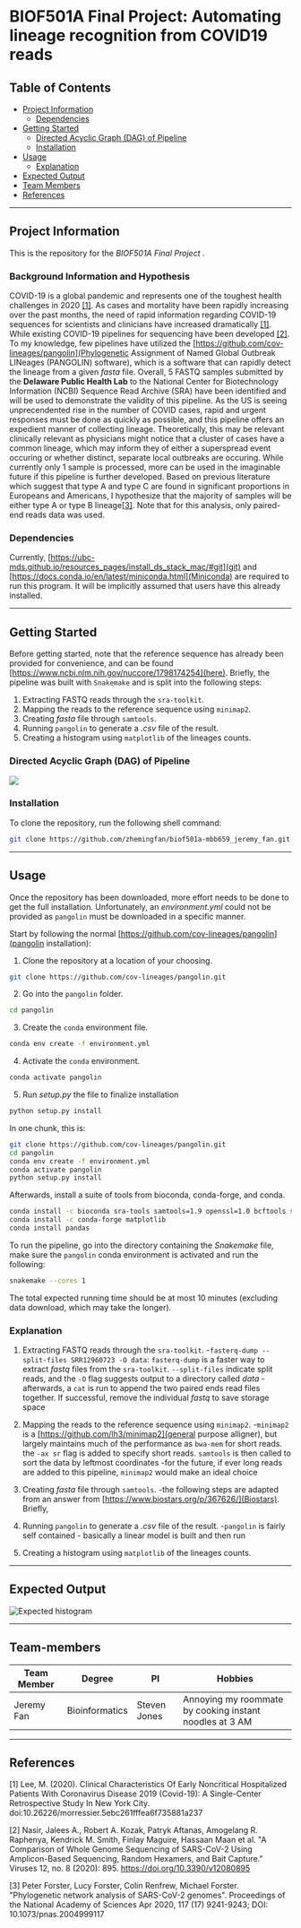 <!-- README TITLE -->
# BIOF501A Final Project: Automating lineage recognition from COVID19 reads 

<!-- TABLE OF CONTENTS -->
## Table of Contents

* [Project Information](#project-information)
  + [Dependencies](#dependencies)
* [Getting Started](#getting-started)
  + [Directed Acyclic Graph (DAG) of Pipeline](#dag)
  + [Installation](#installation)
* [Usage](#usage)
  + [Explanation](#explanation)
* [Expected Output](#expected-output)
* [Team Members](#Team-members)
* [References](#References)

***
<!-- PROJECT INFORMATION -->
## Project Information

This is the repository for the *BIOF501A Final Project* . 

### Background Information and Hypothesis

COVID-19 is a global pandemic and represents one of the toughest health challenges in 2020 [[1]](#1). As cases and mortality have been rapidly increasing over the past months, the need of rapid information regarding COVID-19 sequences for scientists and clinicians have increased dramatically [[1]](#1). While existing COVID-19 pipelines for sequencing have been developed [[2]](#2). To my knowledge, few pipelines have utilized the [https://github.com/cov-lineages/pangolin](Phylogenetic Assignment of Named Global Outbreak LINeages (PANGOLIN) software), which is a software that can rapidly detect the lineage from a given _fasta_ file. Overall, 5 FASTQ samples submitted by the **Delaware Public Health Lab** to the National Center for Biotechnology Information (NCBI) Sequence Read Archive (SRA) have been identified and will be used to demonstrate the validity of this pipeline. As the US is seeing unprecendented rise in the number of COVID cases, rapid and urgent responses must be done as quickly as possible, and this pipeline offers an expedient manner of collecting lineage. Theoretically, this may be relevant clinically relevant as physicians might notice that a cluster of cases have a common lineage, which may inform they of either a superspread event occuring or whether distinct, separate local outbreaks are occuring. While currently only 1 sample is processed, more can be used in the imaginable future if this pipeline is further developed. Based on previous literature which suggest that type A and type C are found in significant proportions in Europeans and Americans, I hypothesize that the majority of samples will be either type A or type B lineage[[3]](#3). Note that for this analysis, only paired-end reads data was used.

### Dependencies

Currently, [https://ubc-mds.github.io/resources_pages/install_ds_stack_mac/#git](git) and [https://docs.conda.io/en/latest/miniconda.html](Miniconda) are required to run this program. It will be implicitly assumed that users have this already installed.

***
<!-- GETING STARTED -->

## Getting Started

Before getting started, note that the reference sequence has already been provided for convenience, and can be found [https://www.ncbi.nlm.nih.gov/nuccore/1798174254](here). Briefly, the pipeline was built with `Snakemake` and is split into the following steps:

1. Extracting FASTQ reads through the `sra-toolkit`.
2. Mapping the reads to the reference sequence using `minimap2`.
3. Creating _fasta_ file through `samtools`. 
4. Running `pangolin` to generate a _.csv_ file of the result. 
5. Creating a histogram using `matplotlib` of the lineages counts.

### Directed Acyclic Graph (DAG) of Pipeline
![](assets/dag.svg) 

### Installation

To clone the repository, run the following shell command: 
```sh
git clone https://github.com/zhemingfan/biof501a-mbb659_jeremy_fan.git
```

***
<!-- USAGE -->

## Usage 

Once the repository has been downloaded, more effort needs to be done to get the full installation. Unfortunately, an _environment.yml_ could not be provided as `pangolin` must be downloaded in a specific manner. 

Start by following the normal [https://github.com/cov-lineages/pangolin](pangolin installation):
1. Clone the repository at a location of your choosing.
```sh
git clone https://github.com/cov-lineages/pangolin.git 
```
2. Go into the `pangolin` folder. 
```sh
cd pangolin
```
3. Create the `conda` environment file.
```sh
conda env create -f environment.yml
```
4. Activate the `conda` environment.
```sh
conda activate pangolin
```
5. Run _setup.py_ the file to finalize installation
```sh
python setup.py install
```

In one chunk, this is:
```sh
git clone https://github.com/cov-lineages/pangolin.git 
cd pangolin
conda env create -f environment.yml
conda activate pangolin
python setup.py install
```

Afterwards, install a suite of tools from bioconda, conda-forge, and conda. 
```sh
conda install -c bioconda sra-tools samtools=1.9 openssl=1.0 bcftools seqtk 
conda install -c conda-forge matplotlib
conda install pandas
```

To run the pipeline, go into the directory containing the _Snakemake_ file, make sure the `pangolin` conda environment is activated and run the following: 
```sh
snakemake --cores 1   
```

The total expected running time should be at most 10 minutes (excluding data download, which may take the longer).

### Explanation

1. Extracting FASTQ reads through the `sra-toolkit`.
    -`fasterq-dump --split-files SRR12960723 -O data`: `fasterq-dump` is a faster way to extract _fastq_ files from the `sra-toolkit`. `--split-files` indicate split reads, and the `-O` flag suggests output to a directory called _data_ 
    -afterwards, a `cat` is run to append the two paired ends read files together. If successful, remove the individual _fastq_ to save storage space

2. Mapping the reads to the reference sequence using `minimap2`.
    -`minimap2` is a [https://github.com/lh3/minimap2](general purpose alligner), but largely maintains much of the performance as `bwa-mem` for short reads. the `-ax sr` flag is added to specify short reads. `samtools` is then called to sort the data by leftmost coordinates
        -for the future, if ever long reads are added to this pipeline, `minimap2` would make an ideal choice 

3. Creating _fasta_ file through `samtools`. 
    -the following steps are adapted from an answer from [https://www.biostars.org/p/367626/](Biostars). Briefly, 
    



4. Running `pangolin` to generate a _.csv_ file of the result. 
    -`pangolin` is fairly self contained - basically a linear model is built and then run 
5. Creating a histogram using `matplotlib` of the lineages counts.



***
<!-- EXPECTED OUTPUT -->
## Expected Output 

![Expected histogram](expected_results/covid_histogram.png)

***
<!-- TEAM -->
## Team-members

**Team Member** | **Degree** | **PI** | **Hobbies** 
------ | ---------- | -------- | ------
Jeremy Fan | Bioinformatics | Steven Jones | Annoying my roommate by cooking instant noodles at 3 AM 
***

<!-- REFERENCES -->
## References
<a id="1">[1]</a> 
Lee, M. (2020). Clinical Characteristics Of Early Noncritical Hospitalized Patients With Coronavirus Disease 2019 (Covid-19): A Single-Center Retrospective Study In New York City. doi:10.26226/morressier.5ebc261fffea6f735881a237

<a id="2">[2]</a> 
Nasir, Jalees A., Robert A. Kozak, Patryk Aftanas, Amogelang R. Raphenya, Kendrick M. Smith, Finlay Maguire, Hassaan Maan et al. "A Comparison of Whole Genome Sequencing of SARS-CoV-2 Using Amplicon-Based Sequencing, Random Hexamers, and Bait Capture." Viruses 12, no. 8 (2020): 895.
https://doi.org/10.3390/v12080895

<a id="3">[3]</a> 
Peter Forster, Lucy Forster, Colin Renfrew, Michael Forster. "Phylogenetic network analysis of SARS-CoV-2 genomes". Proceedings of the National Academy of Sciences Apr 2020, 117 (17) 9241-9243; DOI: 10.1073/pnas.2004999117

